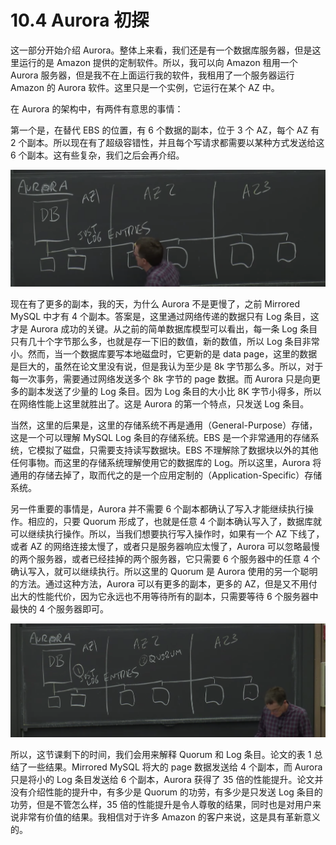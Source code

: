 # 10.4 Aurora 初探

这一部分开始介绍 Aurora。整体上来看，我们还是有一个数据库服务器，但是这里运行的是 Amazon 提供的定制软件。所以，我可以向 Amazon 租用一个 Aurora 服务器，但是我不在上面运行我的软件，我租用了一个服务器运行 Amazon 的 Aurora 软件。这里只是一个实例，它运行在某个 AZ 中。

在 Aurora 的架构中，有两件有意思的事情：

第一个是，在替代 EBS 的位置，有 6 个数据的副本，位于 3 个 AZ，每个 AZ 有 2 个副本。所以现在有了超级容错性，并且每个写请求都需要以某种方式发送给这 6 个副本。这有些复杂，我们之后会再介绍。

![](<../assets/image (332).png>)

现在有了更多的副本，我的天，为什么 Aurora 不是更慢了，之前 Mirrored MySQL 中才有 4 个副本。答案是，这里通过网络传递的数据只有 Log 条目，这才是 Aurora 成功的关键。从之前的简单数据库模型可以看出，每一条 Log 条目只有几十个字节那么多，也就是存一下旧的数值，新的数值，所以 Log 条目非常小。然而，当一个数据库要写本地磁盘时，它更新的是 data page，这里的数据是巨大的，虽然在论文里没有说，但是我认为至少是 8k 字节那么多。所以，对于每一次事务，需要通过网络发送多个 8k 字节的 page 数据。而 Aurora 只是向更多的副本发送了少量的 Log 条目。因为 Log 条目的大小比 8K 字节小得多，所以在网络性能上这里就胜出了。这是 Aurora 的第一个特点，只发送 Log 条目。

当然，这里的后果是，这里的存储系统不再是通用（General-Purpose）存储，这是一个可以理解 MySQL Log 条目的存储系统。EBS 是一个非常通用的存储系统，它模拟了磁盘，只需要支持读写数据块。EBS 不理解除了数据块以外的其他任何事物。而这里的存储系统理解使用它的数据库的 Log。所以这里，Aurora 将通用的存储去掉了，取而代之的是一个应用定制的（Application-Specific）存储系统。

另一件重要的事情是，Aurora 并不需要 6 个副本都确认了写入才能继续执行操作。相应的，只要 Quorum 形成了，也就是任意 4 个副本确认写入了，数据库就可以继续执行操作。所以，当我们想要执行写入操作时，如果有一个 AZ 下线了，或者 AZ 的网络连接太慢了，或者只是服务器响应太慢了，Aurora 可以忽略最慢的两个服务器，或者已经挂掉的两个服务器，它只需要 6 个服务器中的任意 4 个确认写入，就可以继续执行。所以这里的 Quorum 是 Aurora 使用的另一个聪明的方法。通过这种方法，Aurora 可以有更多的副本，更多的 AZ，但是又不用付出大的性能代价，因为它永远也不用等待所有的副本，只需要等待 6 个服务器中最快的 4 个服务器即可。

![](<../assets/image (333).png>)

所以，这节课剩下的时间，我们会用来解释 Quorum 和 Log 条目。论文的表 1 总结了一些结果。Mirrored MySQL 将大的 page 数据发送给 4 个副本，而 Aurora 只是将小的 Log 条目发送给 6 个副本，Aurora 获得了 35 倍的性能提升。论文并没有介绍性能的提升中，有多少是 Quorum 的功劳，有多少是只发送 Log 条目的功劳，但是不管怎么样，35 倍的性能提升是令人尊敬的结果，同时也是对用户来说非常有价值的结果。我相信对于许多 Amazon 的客户来说，这是具有革新意义的。
